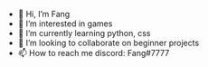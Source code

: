 - 👋 Hi, I’m Fang
- 👀 I’m interested in games
- 🌱 I’m currently learning python, css
- 💞️ I’m looking to collaborate on beginner projects
- 📫 How to reach me discord: Fang#7777

<!---
fangphire/fangphire is a ✨ special ✨ repository because its `README.md` (this file) appears on your GitHub profile.
You can click the Preview link to take a look at your changes.
--->
